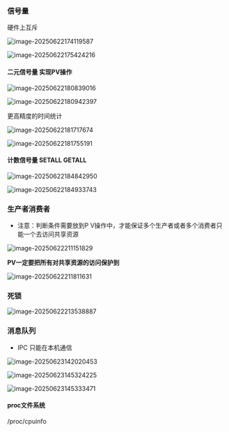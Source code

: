 ### 信号量

硬件上互斥

![image-20250622174119587](C:\Users\LIYUFENG\AppData\Roaming\Typora\typora-user-images\image-20250622174119587.png)



![image-20250622175424216](C:\Users\LIYUFENG\AppData\Roaming\Typora\typora-user-images\image-20250622175424216.png)

#### 二元信号量 实现PV操作

![image-20250622180839016](C:\Users\LIYUFENG\AppData\Roaming\Typora\typora-user-images\image-20250622180839016.png)



![image-20250622180942397](C:\Users\LIYUFENG\AppData\Roaming\Typora\typora-user-images\image-20250622180942397.png)

更高精度的时间统计

![image-20250622181717674](C:\Users\LIYUFENG\AppData\Roaming\Typora\typora-user-images\image-20250622181717674.png)

![image-20250622181755191](C:\Users\LIYUFENG\AppData\Roaming\Typora\typora-user-images\image-20250622181755191.png)



#### 计数信号量 SETALL GETALL

![image-20250622184842950](C:\Users\LIYUFENG\AppData\Roaming\Typora\typora-user-images\image-20250622184842950.png)

![image-20250622184933743](C:\Users\LIYUFENG\AppData\Roaming\Typora\typora-user-images\image-20250622184933743.png)



### 生产者消费者

- 注意：判断条件需要放到P V操作中，才能保证多个生产者或者多个消费者只能一个去访问共享资源

![image-20250622211151829](C:\Users\LIYUFENG\AppData\Roaming\Typora\typora-user-images\image-20250622211151829.png)

**PV一定要把所有对共享资源的访问保护到**

![image-20250622211811631](C:\Users\LIYUFENG\AppData\Roaming\Typora\typora-user-images\image-20250622211811631.png)



### 死锁

![image-20250622213538887](C:\Users\LIYUFENG\AppData\Roaming\Typora\typora-user-images\image-20250622213538887.png)

### 消息队列

- IPC 只能在本机通信

![image-20250623142020453](C:\Users\LIYUFENG\AppData\Roaming\Typora\typora-user-images\image-20250623142020453.png)

![image-20250623145324225](C:\Users\LIYUFENG\AppData\Roaming\Typora\typora-user-images\image-20250623145324225.png)

![image-20250623145333471](C:\Users\LIYUFENG\AppData\Roaming\Typora\typora-user-images\image-20250623145333471.png)



#### proc文件系统

/proc/cpuinfo